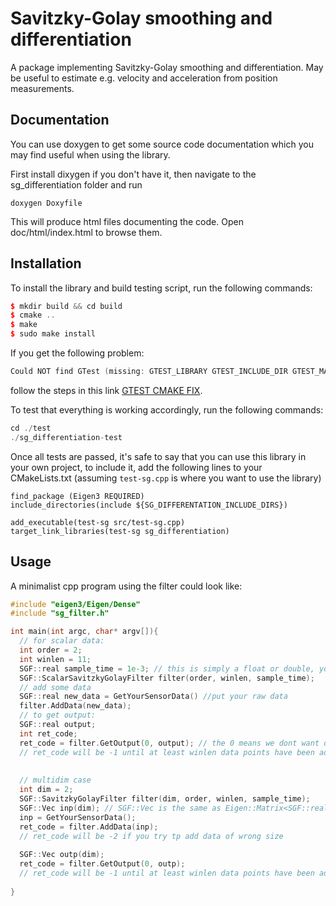 # Savitzky-Golay smoothing and differentiation
A package implementing Savitzky-Golay smoothing and differentiation. May be useful to estimate e.g. velocity and acceleration from position measurements.

## Documentation
You can use doxygen to get some source code documentation which you may find useful when using the library. 

First install dixygen if you don't have it, then navigate to the sg_differentiation folder and run
```
doxygen Doxyfile
```

This will produce html files documenting the code. Open doc/html/index.html to browse them. 

## Installation
To install the library and build testing script, run the following commands:

```c++
$ mkdir build && cd build
$ cmake ..
$ make
$ sudo make install
```
If you get the following problem:
```c++
Could NOT find GTest (missing: GTEST_LIBRARY GTEST_INCLUDE_DIR GTEST_MAIN_LIBRARY)
```
follow the steps in this link [GTEST CMAKE FIX](http://stackoverflow.com/questions/24295876/cmake-cannot-find-a-googletest-required-library). 

To test that everything is working accordingly, run the following commands:
```c++
cd ./test
./sg_differentiation-test
```

Once all tests are passed, it's safe to say that you can use this library in your own project, to include it, add the following lines to your CMakeLists.txt (assuming ```test-sg.cpp``` is where you want to use the library)
```
find_package (Eigen3 REQUIRED) 
include_directories(include ${SG_DIFFERENTATION_INCLUDE_DIRS})

add_executable(test-sg src/test-sg.cpp)
target_link_libraries(test-sg sg_differentiation)
```

## Usage
A minimalist cpp program using the filter could look like:

```c++
#include "eigen3/Eigen/Dense"
#include "sg_filter.h"

int main(int argc, char* argv[]){
  // for scalar data:
  int order = 2;
  int winlen = 11;
  SGF::real sample_time = 1e-3; // this is simply a float or double, you can change it in the header sg_filter.h if yo u want
  SGF::ScalarSavitzkyGolayFilter filter(order, winlen, sample_time);
  // add some data
  SGF::real new_data = GetYourSensorData() //put your raw data
  filter.AddData(new_data);
  // to get output:
  SGF::real output;
  int ret_code;
  ret_code = filter.GetOutput(0, output); // the 0 means we dont want differntiation. Put 1 to differentiate once, etc
  // ret_code will be -1 until at least winlen data points have been added, then it will be 0
  
  
  // multidim case
  int dim = 2;
  SGF::SavitzkyGolayFilter filter(dim, order, winlen, sample_time);
  SGF::Vec inp(dim); // SGF::Vec is the same as Eigen::Matrix<SGF::real, Eigen::Dynamic, 1>
  inp = GetYourSensorData();
  ret_code = filter.AddData(inp);
  // ret_code will be -2 if you try tp add data of wrong size
  
  SGF::Vec outp(dim);
  ret_code = filter.GetOutput(0, outp);
  // ret_code will be -1 until at least winlen data points have been added, then it will be 0
   
}


```
